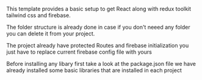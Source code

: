<!-- About the code -->
This template provides a basic setup to get React along with redux toolkit tailwind css and firebase. 

The folder structure is already done in case if you don't neeed any folder you can delete it from your project. 

The project already have protected Routes and firebase initialization you just have to replace current firebase config file with yours

<!-- Thirdt party libraries -->

Before installing any libary first take a look at the package.json file we have already installed some basic libraries that are installed in each project